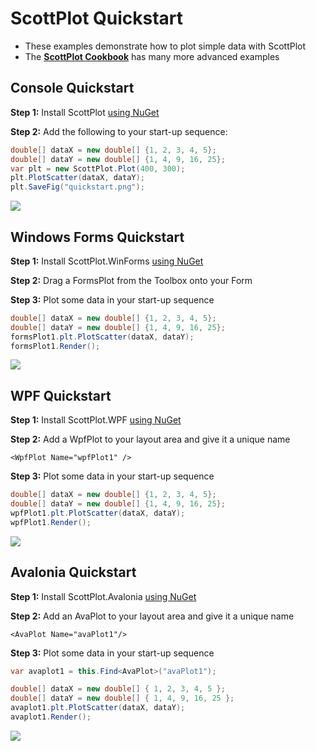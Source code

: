 # ScottPlot Quickstart

* These examples demonstrate how to plot simple data with ScottPlot
* The **[ScottPlot Cookbook](http://swharden.com/scottplot/cookbook)** has many more advanced examples

## Console Quickstart

**Step 1:** Install ScottPlot [using NuGet](https://docs.microsoft.com/en-us/nuget/quickstart/install-and-use-a-package-in-visual-studio)

**Step 2:** Add the following to your start-up sequence:

```cs
double[] dataX = new double[] {1, 2, 3, 4, 5};
double[] dataY = new double[] {1, 4, 9, 16, 25};
var plt = new ScottPlot.Plot(400, 300);
plt.PlotScatter(dataX, dataY);
plt.SaveFig("quickstart.png");
```

![](graphics/scottplot-quickstart-console.png)

## Windows Forms Quickstart

**Step 1:** Install ScottPlot.WinForms [using NuGet](https://docs.microsoft.com/en-us/nuget/quickstart/install-and-use-a-package-in-visual-studio)

**Step 2:** Drag a FormsPlot from the Toolbox onto your Form

**Step 3:** Plot some data in your start-up sequence

```cs
double[] dataX = new double[] {1, 2, 3, 4, 5};
double[] dataY = new double[] {1, 4, 9, 16, 25};
formsPlot1.plt.PlotScatter(dataX, dataY);
formsPlot1.Render();
```

![](graphics/scottplot-quickstart-winforms.png)

## WPF Quickstart

**Step 1:** Install ScottPlot.WPF [using NuGet](https://docs.microsoft.com/en-us/nuget/quickstart/install-and-use-a-package-in-visual-studio)

**Step 2:** Add a WpfPlot to your layout area and give it a unique name
```xaml
<WpfPlot Name="wpfPlot1" />
```

**Step 3:** Plot some data in your start-up sequence

```cs
double[] dataX = new double[] {1, 2, 3, 4, 5};
double[] dataY = new double[] {1, 4, 9, 16, 25};
wpfPlot1.plt.PlotScatter(dataX, dataY);
wpfPlot1.Render();
```

![](graphics/scottplot-quickstart-wpf.png)


## Avalonia Quickstart

**Step 1:** Install ScottPlot.Avalonia [using NuGet](https://docs.microsoft.com/en-us/nuget/quickstart/install-and-use-a-package-in-visual-studio)

**Step 2:** Add an AvaPlot to your layout area and give it a unique name
```xaml
<AvaPlot Name="avaPlot1"/>
```

**Step 3:** Plot some data in your start-up sequence

```cs
var avaplot1 = this.Find<AvaPlot>("avaPlot1");

double[] dataX = new double[] { 1, 2, 3, 4, 5 };
double[] dataY = new double[] { 1, 4, 9, 16, 25 };
avaplot1.plt.PlotScatter(dataX, dataY);
avaplot1.Render();
```

![](graphics/scottplot-quickstart-avalonia.png)
